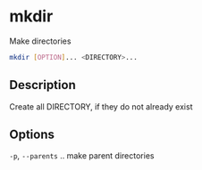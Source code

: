# mkdir

Make directories

```sh
mkdir [OPTION]... <DIRECTORY>...
```

## Description
Create all DIRECTORY, if they do not already exist

## Options
`-p`, `--parents`  ..  make parent directories